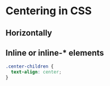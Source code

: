 # Centering in CSS

## Horizontally

## Inline or inline-\* elements

```css
.center-children {
  text-align: center;
}
```
